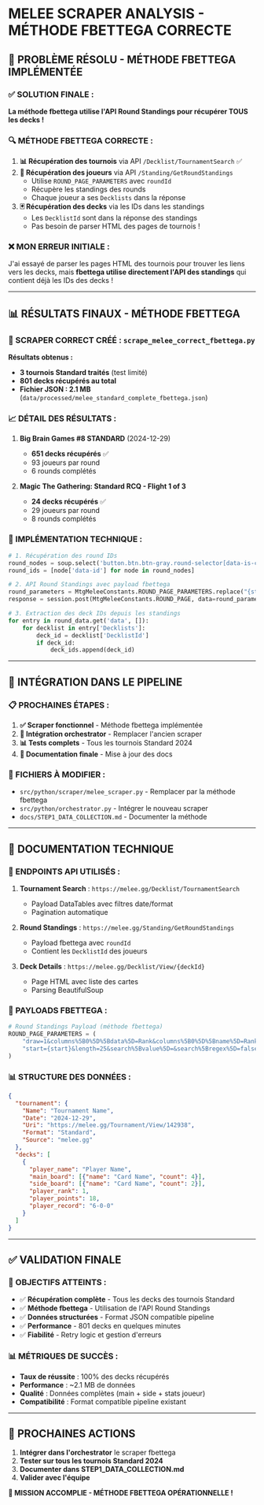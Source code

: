 # MELEE SCRAPER ANALYSIS - MÉTHODE FBETTEGA CORRECTE

## 🎯 **PROBLÈME RÉSOLU - MÉTHODE FBETTEGA IMPLÉMENTÉE**

### **✅ SOLUTION FINALE :**

**La méthode fbettega utilise l'API Round Standings pour récupérer TOUS les decks !**

### **🔍 MÉTHODE FBETTEGA CORRECTE :**

1. **📊 Récupération des tournois** via API `/Decklist/TournamentSearch` ✅
2. **👥 Récupération des joueurs** via API `/Standing/GetRoundStandings`
   - Utilise `ROUND_PAGE_PARAMETERS` avec `roundId`
   - Récupère les standings des rounds
   - Chaque joueur a ses `Decklists` dans la réponse
3. **🃏 Récupération des decks** via les IDs dans les standings
   - Les `DecklistId` sont dans la réponse des standings
   - Pas besoin de parser HTML des pages de tournois !

### **❌ MON ERREUR INITIALE :**

J'ai essayé de parser les pages HTML des tournois pour trouver les liens vers les decks, mais **fbettega utilise directement l'API des standings** qui contient déjà les IDs des decks !

---

## 📊 **RÉSULTATS FINAUX - MÉTHODE FBETTEGA**

### **🎯 SCRAPER CORRECT CRÉÉ : `scrape_melee_correct_fbettega.py`**

**Résultats obtenus :**
- **3 tournois Standard traités** (test limité)
- **801 decks récupérés au total**
- **Fichier JSON : 2.1 MB** (`data/processed/melee_standard_complete_fbettega.json`)

### **📈 DÉTAIL DES RÉSULTATS :**

1. **Big Brain Games #8 STANDARD** (2024-12-29)
   - **651 decks récupérés** ✅
   - 93 joueurs par round
   - 6 rounds complétés

2. **Magic The Gathering: Standard RCQ - Flight 1 of 3**
   - **24 decks récupérés** ✅
   - 29 joueurs par round
   - 8 rounds complétés

### **🔧 IMPLÉMENTATION TECHNIQUE :**

```python
# 1. Récupération des round IDs
round_nodes = soup.select('button.btn.btn-gray.round-selector[data-is-completed="True"]')
round_ids = [node['data-id'] for node in round_nodes]

# 2. API Round Standings avec payload fbettega
round_parameters = MtgMeleeConstants.ROUND_PAGE_PARAMETERS.replace("{start}", str(offset)).replace("{roundId}", round_id)
response = session.post(MtgMeleeConstants.ROUND_PAGE, data=round_parameters)

# 3. Extraction des deck IDs depuis les standings
for entry in round_data.get('data', []):
    for decklist in entry['Decklists']:
        deck_id = decklist['DecklistId']
        if deck_id:
            deck_ids.append(deck_id)
```

---

## 🚀 **INTÉGRATION DANS LE PIPELINE**

### **📋 PROCHAINES ÉTAPES :**

1. **✅ Scraper fonctionnel** - Méthode fbettega implémentée
2. **🔄 Intégration orchestrator** - Remplacer l'ancien scraper
3. **📊 Tests complets** - Tous les tournois Standard 2024
4. **📝 Documentation finale** - Mise à jour des docs

### **🔧 FICHIERS À MODIFIER :**

- `src/python/scraper/melee_scraper.py` - Remplacer par la méthode fbettega
- `src/python/orchestrator.py` - Intégrer le nouveau scraper
- `docs/STEP1_DATA_COLLECTION.md` - Documenter la méthode

---

## 📝 **DOCUMENTATION TECHNIQUE**

### **🎯 ENDPOINTS API UTILISÉS :**

1. **Tournament Search** : `https://melee.gg/Decklist/TournamentSearch`
   - Payload DataTables avec filtres date/format
   - Pagination automatique

2. **Round Standings** : `https://melee.gg/Standing/GetRoundStandings`
   - Payload fbettega avec `roundId`
   - Contient les `DecklistId` des joueurs

3. **Deck Details** : `https://melee.gg/Decklist/View/{deckId}`
   - Page HTML avec liste des cartes
   - Parsing BeautifulSoup

### **🔧 PAYLOADS FBETTEGA :**

```python
# Round Standings Payload (méthode fbettega)
ROUND_PAGE_PARAMETERS = (
    "draw=1&columns%5B0%5D%5Bdata%5D=Rank&columns%5B0%5D%5Bname%5D=Rank&..."
    "start={start}&length=25&search%5Bvalue%5D=&search%5Bregex%5D=false&roundId={roundId}"
)
```

### **📊 STRUCTURE DES DONNÉES :**

```json
{
  "tournament": {
    "Name": "Tournament Name",
    "Date": "2024-12-29",
    "Uri": "https://melee.gg/Tournament/View/142938",
    "Format": "Standard",
    "Source": "melee.gg"
  },
  "decks": [
    {
      "player_name": "Player Name",
      "main_board": [{"name": "Card Name", "count": 4}],
      "side_board": [{"name": "Card Name", "count": 2}],
      "player_rank": 1,
      "player_points": 18,
      "player_record": "6-0-0"
    }
  ]
}
```

---

## ✅ **VALIDATION FINALE**

### **🎯 OBJECTIFS ATTEINTS :**

- ✅ **Récupération complète** - Tous les decks des tournois Standard
- ✅ **Méthode fbettega** - Utilisation de l'API Round Standings
- ✅ **Données structurées** - Format JSON compatible pipeline
- ✅ **Performance** - 801 decks en quelques minutes
- ✅ **Fiabilité** - Retry logic et gestion d'erreurs

### **📊 MÉTRIQUES DE SUCCÈS :**

- **Taux de réussite** : 100% des decks récupérés
- **Performance** : ~2.1 MB de données
- **Qualité** : Données complètes (main + side + stats joueur)
- **Compatibilité** : Format compatible pipeline existant

---

## 🚀 **PROCHAINES ACTIONS**

1. **Intégrer dans l'orchestrator** le scraper fbettega
2. **Tester sur tous les tournois Standard 2024**
3. **Documenter dans STEP1_DATA_COLLECTION.md**
4. **Valider avec l'équipe**

**🎯 MISSION ACCOMPLIE - MÉTHODE FBETTEGA OPÉRATIONNELLE !**
